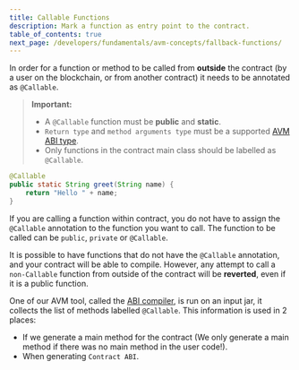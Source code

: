 ```yaml
---
title: Callable Functions
description: Mark a function as entry point to the contract.
table_of_contents: true
next_page: /developers/fundamentals/avm-concepts/fallback-functions/
---
```


In order for a function or method to be called from **outside** the contract (by a user on the blockchain, or from another contract) it needs to be annotated as `@Callable`.

> **Important:**
>
> - A `@Callable` function must be **public** and **static**.
> - `Return type` and `method arguments type` must be a supported [AVM ABI type](fundamentals-avm-concepts-abi-types-).
> - Only functions in the contract main class should be labelled as `@Callable`.

```java
@Callable
public static String greet(String name) {
    return "Hello " + name;
}
```

If you are calling a function within contract, you do not have to assign the `@Callable` annotation to the function you want to call. The function to be called can be `public`, `private` or `@Callable`.

It is possible to have functions that do not have the `@Callable` annotation, and your contract will be able to compile. However, any attempt to call a `non-Callable` function from outside of the contract will be **reverted**, even if it is a public function.

One of our AVM  tool, called the [ABI compiler](https://github.com/aionnetwork/AVM/blob/1536a6d98e1aea82756cd7ceff247db8797ac885/org.aion.avm.tooling/src/org/aion/avm/tooling/abi/ABICompiler.java#section-section-L118), is run on an input jar, it collects the list of methods labelled `@Callable`. This information is used in 2 places:

- If we generate a main method for the contract (We only generate a main method if there was no main method in the user code!).
- When generating `Contract ABI`.
